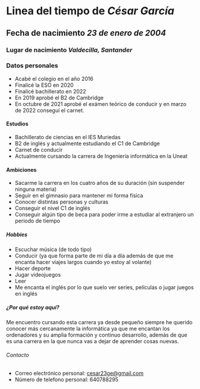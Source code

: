 # Linea del tiempo de ***César García***
## Fecha de nacimiento  ***23 de enero de 2004***
### Lugar de nacimiento  ***Valdecilla, Santander***
### Datos personales
+ Acabé el colegio en el año 2016
+ Finalicé la ESO en 2020
+ Finalicé bachillerato en 2022
+ En 2019 aprobé el B2 de Cambridge
+ En octubre de 2021 aprobé el exámen teórico de conducir y en marzo de 2022 conseguí el carnet.
#### Estudios 
- Bachillerato de ciencias en el IES Muriedas
- B2 de inglés y actualmente estudiando el C1 de Cambridge
- Carnet de conducir
- Actualmente cursando la carrera de Ingeniería informática en la Uneat
#### Ambiciones
+ Sacarme la carrera en los cuatro años de su duración (sin suspender ninguna materia)
+ Seguir en el gimnasio para mantener mi forma física
+ Conocer distintas personas y culturas
+ Conseguir el nivel C1 de inglés
+ Conseguir algún tipo de beca para poder irme a estudiar al extranjero un periodo de tiempo
##### Hobbies
* Escuchar música (de todo tipo)
* Conducir (ya que forma parte de mi día a día además de que me encanta hacer viajes largos cuando yo estoy al volante)
* Hacer deporte
* Jugar videojuegos
* Leer
* Me encanta el inglés por lo que suelo ver series, películas o jugar juegos en inglés
##### ¿Por qué estoy aquí?
Me encuentro cursando esta carrera ya desde pequeño siempre he querido conocer más cercanamente la informática ya que me encantan los ordenadores y su amplia formación y continuo desarrollo, además de que es una carrera en la que nunca vas a dejar de aprender cosas nuevas.
###### Contacto
- Correo electrónico personal: cesar23ge@gmail.com
- Número de telefono personal: 640788295
